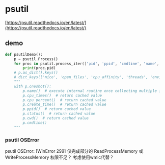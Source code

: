 # psutil


[https://psutil.readthedocs.io/en/latest/](https://psutil.readthedocs.io/en/latest/)
## demo
``` python
def psutilDemo():
    p = psutil.Process()
    for proc in psutil.process_iter(['pid', 'ppid', 'cmdline', 'name', 'username']):
        print(proc.pid)
    # p.as_dict().keys()
    # dict_keys(['nice', 'open_files', 'cpu_affinity', 'threads', 'environ', 'username', 'cmdline', 'memory_full_info', 'num_handles', 'ionice', 'num_ctx_switches', 'io_counters', 'cpu_times', 'num_threads', 'status', 'exe', 'memory_percent', 'pid', 'memory_maps', 'cwd', 'name', 'create_time', 'cpu_percent', 'connections', 'memory_info', 'ppid'])
    """
    with p.oneshot():
        p.name()  # execute internal routine once collecting multiple info
        p.cpu_times()  # return cached value
        p.cpu_percent()  # return cached value
        p.create_time()  # return cached value
        p.ppid()  # return cached value
        p.status()  # return cached value
        p.cwd()  # return cached value
        p.cmdline()
    """

```

### psutil OSError
psutil OSError: [WinError 299] 仅完成部分的 ReadProcessMemory 或 WriteProcessMemory
权限不足？
考虑使用wmic代替？